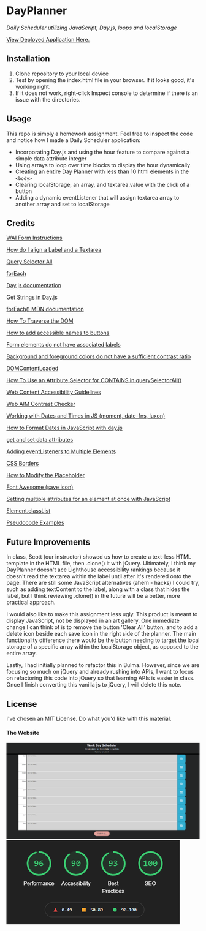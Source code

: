 # DayPlanner
*Daily Scheduler utilizing JavaScript, Day.js, loops and localStorage*

[View Deployed Application Here.](https://pythonidaer.github.io/DayPlanner/)

## Installation
1. Clone repository to your local device
2. Test by opening the index.html file in your browser. If it looks good, it's working right.
3. If it does not work, right-click Inspect console to determine if there is an issue with the directories.

## Usage
This repo is simply a homework assignment. Feel free to inspect the code and notice how I made a Daily Scheduler application:
- Incorporating Day.js and using the hour feature to compare against a simple data attribute integer
- Using arrays to loop over time blocks to display the hour dynamically
- Creating an entire Day Planner with less than 10 html elements in the `<body>`
- Clearing localStorage, an array, and textarea.value with the click of a button
- Adding a dynamic eventListener that will assign textarea array to another array and set to localStorage
  
## Credits
[WAI Form Instructions](https://www.w3.org/WAI/tutorials/forms/instructions/) 

[How do I align a Label and a Textarea](https://stackoverflow.com/questions/1839403/how-do-i-align-a-label-and-a-textarea) 

[Query Selector All](https://developer.mozilla.org/en-US/docs/Web/API/Document/querySelectorAll) 

[forEach](https://www.freecodecamp.org/news/javascript-foreach-how-to-loop-through-an-array-in-js/) 

[Day.js documentation](https://day.js.org/en/) 

[Get Strings in Day.js](https://day.js.org/docs/en/get-set/get) 

[forEach() MDN documentation](https://developer.mozilla.org/en-US/docs/Web/JavaScript/Reference/Global_Objects/Array/forEach) 

[How To Traverse the DOM](https://www.digitalocean.com/community/tutorials/how-to-traverse-the-dom) 

[How to add accessible names to buttons](https://web.dev/button-name/?utm_source=lighthouse&utm_medium=devtools) 

[Form elements do not have associated labels](https://web.dev/label/?utm_source=lighthouse&utm_medium=devtools) 

[Background and foreground colors do not have a sufficient contrast ratio](https://web.dev/color-contrast/?utm_source=lighthouse&utm_medium=devtools) 

[DOMContentLoaded](https://developer.mozilla.org/en-US/docs/Web/API/Window/DOMContentLoaded_event) 

[How To Use an Attribute Selector for CONTAINS in querySelectorAll()](https://stackoverflow.com/questions/31773599/can-i-use-an-attribute-selector-for-contains-in-queryselector) 

[Web Content Accessibility Guidelines](https://www.w3.org/TR/WCAG21/#contrast-minimum) 

[Web AIM Contrast Checker](https://webaim.org/resources/contrastchecker/) 

[Working with Dates and Times in JS (moment, date-fns, luxon)](https://www.youtube.com/watch?v=U4GJA7pY0O0&t=2s) 

[How to Format Dates in JavaScript with day.js](https://www.youtube.com/watch?v=vzGzys3enCE&t=1s) 

[get and set data attributes](https://blog.wplauncher.com/get-and-set-data-attributes-with-javascript/) 

[Adding eventListeners to Multiple Elements](https://stackoverflow.com/questions/40956717/how-to-addeventlistener-to-multiple-elements-in-a-single-line) 

[CSS Borders](https://www.w3schools.com/css/css3_borders.asp) 

[How to Modify the Placeholder](https://www.w3schools.com/howto/howto_css_placeholder.asp) 

[Font Awesome (save icon)](https://fontawesome.com/icons/save?style=regular) 

[Setting multiple attributes for an element at once with JavaScript](https://stackoverflow.com/questions/12274748/setting-multiple-attributes-for-an-element-at-once-with-javascript) 

[Element.classList](https://developer.mozilla.org/en-US/docs/Web/API/Element/classList) 

[Pseudocode Examples](https://www.unf.edu/~broggio/cop2221/2221pseu.htm) 

## Future Improvements
In class, Scott (our instructor) showed us how to create a text-less HTML template in the HTML file, then .clone() it with jQuery. Ultimately, I think my DayPlanner doesn't ace Lighthouse accessibility rankings because it doesn't read the textarea within the label until after it's rendered onto the page. There are still some JavaScript alternatives (ahem - hacks) I could try, such as adding textContent to the label, along with a class that hides the label, but I think reviewing .clone() in the future will be a better, more practical approach.

I would also like to make this assignment less ugly. This product is meant to display JavaScript, not be displayed in an art gallery. One immediate change I can think of is to remove the button 'Clear All' button, and to add a delete icon beside each save icon in the right side of the planner.  The main functionality difference there would be the button needing to target the local storage of a specific array within the localStorage object, as opposed to the entire array.

Lastly, I had initially planned to refactor this in Bulma. However, since we are focusing so much on jQuery and already rushing into APIs, I want to focus on refactoring this code into jQuery so that learning APIs is easier in class. Once I finish converting this vanilla js to jQuery, I will delete this note.
  
## License
I've chosen an MIT License. Do what you'd like with this material.

#### The Website
![Daily Planner](assets/images/screenshot.png)
![Lighthouse Rankings](assets/images/lighthouse.png)